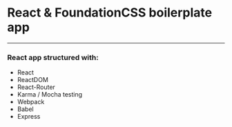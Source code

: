 # React & FoundationCSS boilerplate app
---

### React app structured with:

* React
* ReactDOM
* React-Router
* Karma / Mocha testing
* Webpack
* Babel
* Express
